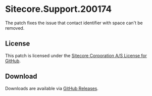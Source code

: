 # Sitecore.Support.200174
The patch fixes the issue that contact identifier with space can't be removed.

## License  
This patch is licensed under the [Sitecore Corporation A/S License for GitHub](https://github.com/sitecoresupport/Sitecore.Support.200174/blob/master/LICENSE).  

## Download  
Downloads are available via [GitHub Releases](https://github.com/sitecoresupport/Sitecore.Support.200174/releases).  

